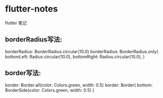 # flutter-notes
flutter 笔记

## borderRadius写法:
  borderRadius: BorderRadius.circular(10.0)
  borderRadius: BorderRadius.only(
    bottomLeft: Radius.circular(10.0),
    bottomRight: Radius.circular(10.0),
  )
## border写法:
  border: Border.all(color: Colors.green, width: 0.5)
  border: Border(
    bottom: BorderSide(color: Colors.green, width: 0.5)
  )
